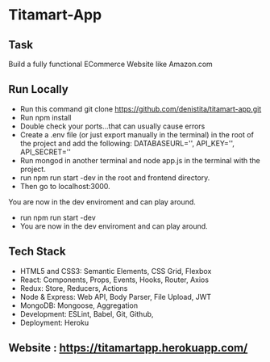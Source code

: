 # Titamart-App
## Task
Build a fully functional ECommerce Website like Amazon.com

## Run Locally
* Run this command git clone https://github.com/denistita/titamart-app.git
* Run npm install
* Double check your ports...that can usually cause errors
* Create a .env file (or just export manually in the terminal) in the root of the project and add the following: DATABASEURL='', API_KEY='', API_SECRET=''
* Run mongod in another terminal and node app.js in the terminal with the project.
*  run npm run start -dev in the root and frontend directory.
* Then go to localhost:3000.



You are now in the dev enviroment and can play around.
* run npm run start -dev
* You are now in the dev enviroment and can play around.

## Tech Stack
* HTML5 and CSS3: Semantic Elements, CSS Grid, Flexbox
* React: Components, Props, Events, Hooks, Router, Axios
* Redux: Store, Reducers, Actions
* Node & Express: Web API, Body Parser, File Upload, JWT
* MongoDB: Mongoose, Aggregation
* Development: ESLint, Babel, Git, Github,
* Deployment: Heroku

## Website : https://titamartapp.herokuapp.com/
